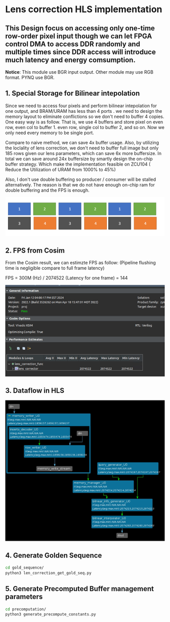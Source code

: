 # Lens correction HLS implementation

## This Design focus on accessing only one-time row-order pixel input though we can let FPGA control DMA to access DDR randomly and multiple times since DDR access will introduce much latency and energy comsumption.

**Notice**: This module use BGR input output. Other module may use RGB format. PYNQ use BGR.

## 1. Special Storage for Bilinear intepolation

Since we need to access four pixels and perform bilinear intepolation for one output, and BRAM/URAM has less than 4 ports . we need to design the memory layout to eliminate conflictions so we don't need to buffer 4 copies. One easy way is as follow. That is, we use 4 buffers and store pixel on even row, even col to buffer 1. even row, single col to buffer 2, and so on. Now we only need every memory to be single port.

Compare to naive method, we can save 4x buffer usage. Also, by utilizing the loclality of lens correction, we don't need to buffer full image but only 185 rows given our lens parameters, which can save 6x more buffersize. In total we can save around 24x buffersize by smartly design the on-chip buffer strategy. Which make the implementation feasible on ZCU104 ( Reduce the Utilization of URAM from 1000% to  45%)

Also, I don't use double buffering so producer / consumer will be stalled alternatively. The reason is that we do not have enough on-chip ram for double buffering and the FPS is enough.

![Alt text](images/data_layout.png)

## 2. FPS from Cosim
From the Cosim result, we can estimzte FPS as follow: (Pipeline flushing time is negligible compare to full frame latency)

FPS = 300M (Hz) / 2074522 (Latency for one frame)  = 144

![Alt text](images/Cosim_Latency.png)

## 3. Dataflow in HLS

![Alt text](images/HLS_dataflow.png)


## 4. Generate Golden Sequence 
```bash
cd gold_sequence/
python3 len_correction_get_gold_seq.py
```

## 5. Generate Precomputed Buffer management parameters
```bash
cd precomputation/
python3 generate_precompute_constants.py
```


